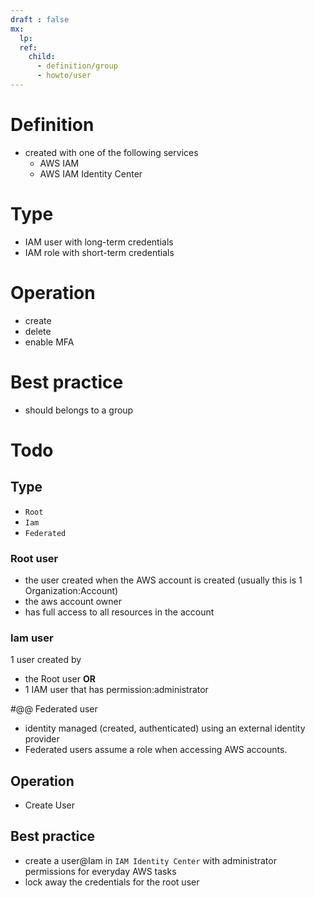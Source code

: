 ```yaml
---
draft : false
mx:
  lp:
  ref:
    child:
      - definition/group
      - howto/user
---
```


# Definition
- created with one of the following services
  - AWS IAM
  - AWS IAM Identity Center

# Type
- IAM user with long-term credentials
- IAM role with short-term credentials

# Operation
- create
- delete
- enable MFA


# Best practice
- should belongs to a group

# Todo

## Type
- `Root`
- `Iam`
- `Federated`

### Root user
- the user created when the AWS account is created (usually this is 1 Organization:Account)
- the aws account owner
- has full access to all resources in the account


### Iam user
1 user created by 
  - the Root user **OR**
  - 1 IAM user that has permission:administrator 


#@@ Federated user
- identity managed (created, authenticated) using an external identity provider
- Federated users assume a role when accessing AWS accounts. 

## Operation
- Create User

## Best practice
- create a user@Iam in `IAM Identity Center` with administrator permissions for everyday AWS tasks
- lock away the credentials for the root user
